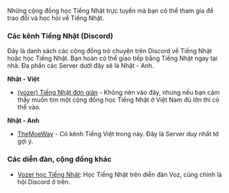 Những cộng đồng học Tiếng Nhật trực tuyến mà bạn có thể tham gia để trao đổi và học hỏi về Tiếng Nhật.

### Các kênh Tiếng Nhật (Discord)

Đây là danh sách các cộng đồng trò chuyện trên Discord về Tiếng Nhật hoặc học Tiếng Nhật. Bạn hoàn có thể giao tiếp bằng Tiếng Nhật ngay tại nhà. Đa phần các Server dưới đây sẽ là Nhật - Anh.

**Nhật - Việt**

- [(vozer) Tiếng Nhật đơn giản](https://discord.com/invite/5qc4BhAzau) - Không nên vào đây, nhưng nếu bạn cảm thấy muốn tìm một cộng đồng học Tiếng Nhật ở Việt Nam đủ lớn thì có thể vào.

**Nhật - Anh**
- [TheMoeWay](https://discord.com/invite/nhqjydaR8j) - Có kênh Tiếng Việt trong này. Đây là Server duy nhất tớ gợi ý. 

### Các diễn đàn, cộng đồng khác

- [Vozer học Tiếng Nhật](https://voz.vn/t/tong-hop-tat-tan-tat-ve-tieng-nhat-tai-lieu-phuong-phap-hoc-lo-trinh-noi-hoc.18585/): Học Tiếng Nhật trên diễn đàn Voz, cũng chính là hội Discord ở trên.

